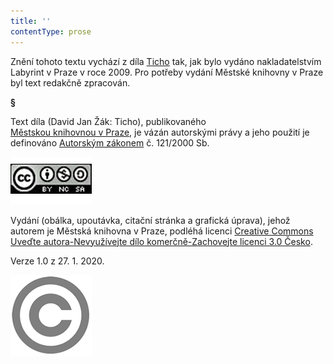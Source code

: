```yaml
---
title: ''
contentType: prose
---
```


Znění tohoto textu vychází z díla [Ticho](https://search.mlp.cz/cz/titul/ticho/2831194/) tak, jak bylo vydáno nakladatelstvím Labyrint v Praze v roce 2009. Pro potřeby vydání Městské knihovny v Praze byl text redakčně zpracován.

**§**

Text díla (David Jan Žák: Ticho), publikovaného [Městskou knihovnou v Praze](https://www.mlp.cz/cz/), je vázán autorskými právy a jeho použití je definováno [Autorským zákonem](https://www.mkcr.cz/predpisy-zakonu-709.html) č. 121/2000 Sb.

[![image001.jpg](./resources/image001_fmt.png)](https://creativecommons.org/licenses/by-nc-sa/3.0/cz/)

Vydání (obálka, upoutávka, citační stránka a grafická úprava), jehož autorem je Městská knihovna v Praze, podléhá licenci [Creative Commons Uveďte autora-Nevyužívejte dílo komerčně-Zachovejte licenci 3.0 Česko](https://creativecommons.org/licenses/by-nc-sa/3.0/cz/).

Verze 1.0 z 27. 1. 2020.

  

![image002.jpg](./resources/image002_fmt.png)
